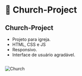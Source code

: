 # :dizzy: Church-Project

##  Church-Project 
- Projeto para igreja.
- HTML, CSS e JS
- Responsivo.
- Interface de usuário agradável.
##
![Church](https://github.com/KenzoSant/Church/assets/83035443/6021e59d-534c-4a57-82f8-b12a6c85c719)
